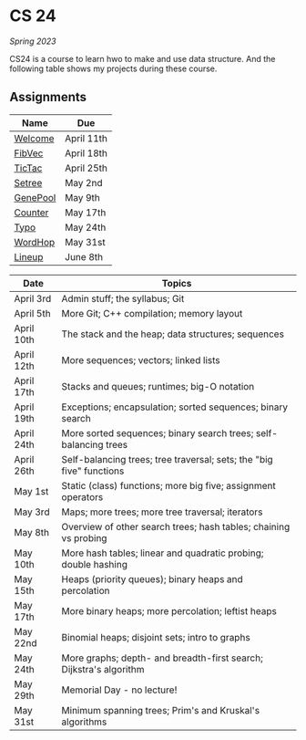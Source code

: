 # CS 24
_Spring 2023_

CS24 is a course to learn hwo to make and use data structure. And the following table shows my projects during these course.



## Assignments

| Name                 | Due
|----------------------|------------
| [Welcome](welcome)   | April 11th
| [FibVec](fibvec)     | April 18th
| [TicTac](tictac)     | April 25th
| [Setree](setree)     | May    2nd
| [GenePool](genepool) | May    9th
| [Counter](counter)   | May   17th
| [Typo](typo)         | May   24th
| [WordHop](wordhop)   | May   31st
| [Lineup](lineup)     | June   8th


| Date           | Topics
|----------------|--------
| April      3rd | Admin stuff; the syllabus; Git
| April      5th | More Git; C++ compilation; memory layout
| April     10th | The stack and the heap; data structures; sequences
| April     12th | More sequences; vectors; linked lists
| April     17th | Stacks and queues; runtimes; big-O notation
| April     19th | Exceptions; encapsulation; sorted sequences; binary search
| April     24th | More sorted sequences; binary search trees; self-balancing trees
| April     26th | Self-balancing trees; tree traversal; sets; the "big five" functions
| May        1st | Static (class) functions; more big five; assignment operators
| May        3rd | Maps; more trees; more tree traversal; iterators
| May        8th | Overview of other search trees; hash tables; chaining vs probing
| May       10th | More hash tables; linear and quadratic probing; double hashing
| May       15th | Heaps (priority queues); binary heaps and percolation
| May       17th | More binary heaps; more percolation; leftist heaps
| May       22nd | Binomial heaps; disjoint sets; intro to graphs
| May       24th | More graphs; depth- and breadth-first search; Dijkstra's algorithm
| May       29th | Memorial Day - no lecture!
| May       31st | Minimum spanning trees; Prim's and Kruskal's algorithms
